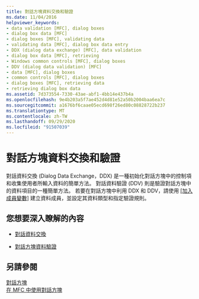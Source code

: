 ```yaml
---
title: 對話方塊資料交換和驗證
ms.date: 11/04/2016
helpviewer_keywords:
- data validation [MFC], dialog boxes
- dialog box data [MFC]
- dialog boxes [MFC], validating data
- validating data [MFC], dialog box data entry
- DDX (dialog data exchange) [MFC], data validation
- dialog box data [MFC], retrieving
- Windows common controls [MFC], dialog boxes
- DDV (dialog data validation) [MFC]
- data [MFC], dialog boxes
- common controls [MFC], dialog boxes
- dialog boxes [MFC], retrieving data
- retrieving dialog box data
ms.assetid: 7d373554-7330-43ae-abf1-4bb14e437b4a
ms.openlocfilehash: 9e4b203a5f7ae452d4d81e52a50b2004baa6ea7c
ms.sourcegitcommit: a1676bf6caae05ecd698f26ed80c08828722b237
ms.translationtype: MT
ms.contentlocale: zh-TW
ms.lasthandoff: 09/29/2020
ms.locfileid: "91507039"
---
```

# <a name="dialog-data-exchange-and-validation"></a>對話方塊資料交換和驗證

對話資料交換 (Dialog Data Exchange，DDX) 是一種初始化對話方塊中的控制項和收集使用者所輸入資料的簡單方法。 對話資料驗證 (DDV) 則是驗證對話方塊中的資料項目的一種簡單方法。 若要在對話方塊中利用 DDX 和 DDV，請使用 [ [加入成員變數]](../ide/adding-a-member-variable-visual-cpp.md#add-member-variable-wizard) 建立資料成員，並設定其資料類型和指定驗證規則。

## <a name="what-do-you-want-to-know-more-about"></a>您想要深入瞭解的內容

- [對話資料交換](dialog-data-exchange.md)

- [對話方塊資料驗證](dialog-data-validation.md)

## <a name="see-also"></a>另請參閱

[對話方塊](dialog-boxes.md)<br/>
[在 MFC 中使用對話方塊](life-cycle-of-a-dialog-box.md)

